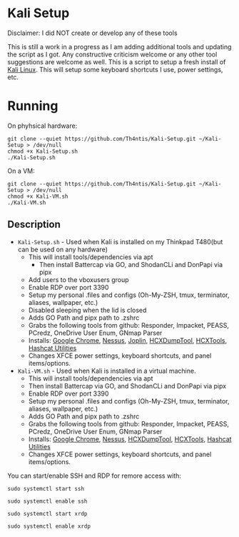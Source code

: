# Kali Setup
Disclaimer: I did NOT create or develop any of these tools

This is still a work in a progress as I am adding additional tools and updating the script as I got. Any constructive criticism welcome or any other tool suggestions are welcome as well. This is a script to setup a fresh install of [Kali Linux](https://www.kali.org/). This will setup some keyboard shortcuts I use, power settings, etc.

# Running
On phyhsical hardware:
```
git clone --quiet https://github.com/Th4ntis/Kali-Setup.git ~/Kali-Setup > /dev/null
chmod +x Kali-Setup.sh
./Kali-Setup.sh
```
On a VM:
```
git clone --quiet https://github.com/Th4ntis/Kali-Setup.git ~/Kali-Setup > /dev/null
chmod +x Kali-VM.sh
./Kali-VM.sh
```
## Description
* `Kali-Setup.sh` - Used when Kali is installed on my Thinkpad T480(but can be used on any hardware)
  * This will install tools/dependencies via apt
    * Then install Battercap via GO, and ShodanCLi and DonPapi via pipx
  * Add users to the vboxusers group
  * Enable RDP over port 3390
  * Setup my personal .files and configs (Oh-My-ZSH, tmux, terminator, aliases, wallpaper, etc.)
  * Disabled sleeping when the lid is closed
  * Adds GO Path and pipx path to .zshrc
  * Grabs the following tools from github: Responder, Impacket, PEASS, PCredz, OneDrive User Enum, GNmap Parser
  * Installs: [Google Chrome](https://www.google.com/chrome/), [Nessus](https://www.tenable.com/products/nessus), [Joplin](https://joplinapp.org/), [HCXDumpTool](https://github.com/ZerBea/hcxdumptool), [HCXTools](https://github.com/ZerBea/hcxtools), [Hashcat Utilities](https://github.com/hashcat/hashcat-utils)
  * Changes XFCE power settings, keyboard shortcuts, and panel items/options.
* `Kali-VM.sh` - Used when Kali is installed in a virtual machine.
  * This will install tools/dependencies via apt
  * Then install Battercap via GO, and ShodanCLi and DonPapi via pipx
  * Enable RDP over port 3390
  * Setup my personal .files and configs (Oh-My-ZSH, tmux, terminator, aliases, wallpaper, etc.)
  * Adds GO Path and pipx path to .zshrc
  * Grabs the following tools from github: Responder, Impacket, PEASS, PCredz, OneDrive User Enum, GNmap Parser
  * Installs: [Google Chrome](https://www.google.com/chrome/), [Nessus](https://www.tenable.com/products/nessus), [HCXDumpTool](https://github.com/ZerBea/hcxdumptool), [HCXTools](https://github.com/ZerBea/hcxtools), [Hashcat Utilities](https://github.com/hashcat/hashcat-utils)
  * Changes XFCE power settings, keyboard shortcuts, and panel items/options.
 
You can start/enable SSH and RDP for remore access with:
```
sudo systemctl start ssh
```
```
sudo systemctl enable ssh
```
```
sudo systemctl start xrdp
```
```
sudo systemctl enable xrdp
```
